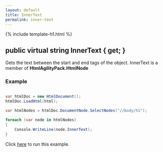 ```yaml
---
layout: default
title: InnerText
permalink: inner-text
---
```


{% include template-h1.html %}

## public virtual string InnerText { get; }

Gets the text between the start and end tags of the object. InnerText is a member of **HtmlAgilityPack.HtmlNode**

### Example

```csharp

var htmlDoc = new HtmlDocument();
htmlDoc.LoadHtml(html);

var htmlNodes = htmlDoc.DocumentNode.SelectNodes("//body/h1");

foreach (var node in htmlNodes)
{
    Console.WriteLine(node.InnerText);
}

```

Click [here](https://dotnetfiddle.net/2wxxi9) to run this example.
